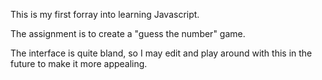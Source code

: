 This is my first forray into learning Javascript.

The assignment is to create a "guess the number" game.

The interface is quite bland, so I may edit and play around with this in the future to make it more appealing.